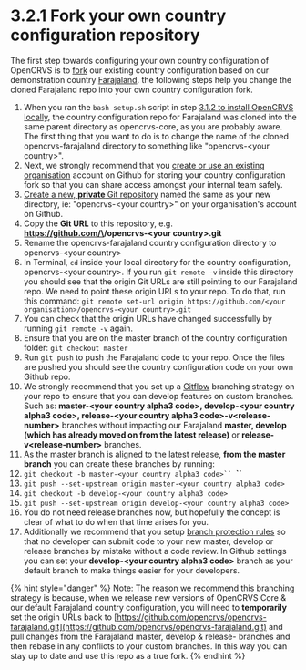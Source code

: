 # 3.2.1 Fork your own country configuration repository

The first step towards configuring your own country configuration of OpenCRVS is to [fork](https://docs.github.com/en/get-started/quickstart/fork-a-repo) our existing country configuration based on our demonstration country [Farajaland](https://github.com/opencrvs/opencrvs-farajaland).  the following steps help you change the cloned Farajaland repo into your own country configuration fork.

1. When you ran the `bash setup.sh` script in step [3.1.2 to install OpenCRVS locally](../3.1-set-up-a-development-environment/3.1.2-install-opencrvs-locally.md), the country configuration repo for Farajaland was cloned into the same parent directory as opencrvs-core, as you are probably aware.  The first thing that you want to do is to change the name of the cloned opencrvs-farajaland directory to something like "opencrvs-\<your country>".&#x20;
2. Next, we strongly recommend that you [create or use an existing organisation](https://docs.github.com/en/organizations/collaborating-with-groups-in-organizations/creating-a-new-organization-from-scratch) account on Github for storing your country configuration fork so that you can share access amongst your internal team safely.
3. [Create a new, **private** Git repository](https://docs.github.com/en/get-started/quickstart/create-a-repo) named the same as your new directory, ie: "opencrvs-\<your country>" on your organisation's account on Github. &#x20;
4. Copy the **Git URL** to this repository, e.g. **https://github.com/\<your organisation>/opencrvs-\<your country>.git**
5. Rename the opencrvs-farajaland country configuration directory to opencrvs-\<your country>
6. In Terminal, `cd` inside your local directory for the country configuration, opencrvs-\<your country>.  If you run `git remote -v` inside this directory you should see that the origin Git URLs are still pointing to our Farajaland repo.  We need to point these origin URLs to your repo.  To do that, run this command:  `git remote set-url origin https://github.com/<your organisation>/opencrvs-<your country>.git`
7. You can check that the origin URLs have changed successfully by running `git remote -v` again.
8. Ensure that you are on the master branch of the country configuration folder: `git checkout master`
9. Run `git push` to push the Farajaland code to your repo.  Once the files are pushed you should see the country configuration code on your own Github repo.
10. We strongly recommend that you set up a [Gitflow](https://www.atlassian.com/git/tutorials/comparing-workflows/gitflow-workflow) branching strategy on your repo to ensure that you can develop features on custom branches.  Such as: **master-\<your country alpha3 code>,  develop-\<your country alpha3 code>, release-\<your country alpha3 code>-v\<release-number>** branches without impacting our Farajaland **master, develop (which has already moved on from the latest release)** or **release-v\<release-number>** branches. &#x20;
11. As the master branch is aligned to the latest release, **from the master branch** you can create these branches by running:
12. &#x20;`git checkout -b master-<your country alpha3 code>`` `**``**&#x20;
13. `git push --set-upstream origin master-<your country alpha3 code>`
14. `git checkout -b develop-<your country alpha3 code>`
15. `git push --set-upstream origin develop-<your country alpha3 code>`
16. You do not  need release branches now, but hopefully the concept is clear of what to do when that time arises for you. &#x20;
17. Additionally we recommend that you setup [branch protection rules](https://docs.github.com/en/repositories/configuring-branches-and-merges-in-your-repository/defining-the-mergeability-of-pull-requests/about-protected-branches) so that no developer can submit code to your new master, develop or release branches by mistake without a code review.  In Github settings you can set your **develop-\<your country alpha3 code>** branch as your default branch to make things easier for your developers.

{% hint style="danger" %}
Note:  The reason we recommend this branching strategy is because, when we release new versions of OpenCRVS Core & our default Farajaland country configuration, you will need to **temporarily** set the origin URLs back to [https://github.com/opencrvs/opencrvs-farajaland.git](https://github.com/opencrvs/opencrvs-farajaland.git) and pull changes from the Farajaland master, develop & release- branches and then rebase in any conflicts to your custom branches.  In this way you can stay up to date and use this repo as a true fork.
{% endhint %}

